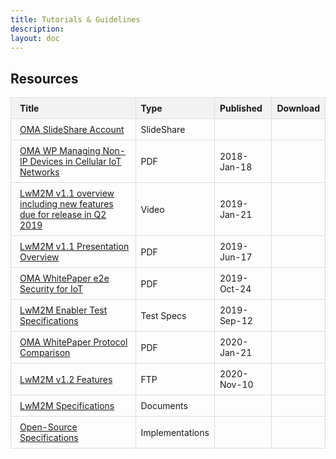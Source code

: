 ```yaml
---
title: Tutorials & Guidelines
description:
layout: doc
---
```

## Resources

<!DOCTYPE html>
<html lang="en">
<head>
<meta charset="UTF-8">
<meta name="viewport" content="width=device-width, initial-scale=1.0">
<title>Documents Table</title>
<link rel="stylesheet" href="https://cdnjs.cloudflare.com/ajax/libs/font-awesome/6.0.0-beta3/css/all.min.css">
<style>
    table {
        width: 100%;
        border-collapse: collapse;
        }
    th:first-child {
        padding-left: 1em;
    }
    td:first-child {
        padding-left: 1em;
    }
    th, td {
        border: 1px solid #ddd;
        padding: 8px;
        font-size: 14px;
        text-align: left;
    }
    th {
        background-color: #f2f2f2;
    }
</style>
</head>
<body>

<table>
    <tr>
        <th>Title</th>
        <th>Type</th>
        <th>Published</th>
        <th>Download</th>
    </tr>
    <tr>
        <td><a href="http://www.slideshare.net/OpenMobileAlliance/presentations" target="_blank">OMA SlideShare Account</a></td>
        <td>SlideShare</td>
        <td> </td>
        <td> </td>
    </tr>
    <tr>
        <td><a href="https://www.openmobilealliance.org/documents/whitepapers/LwM2M-Managing%20Non-IP%20Devices%20in%20Cellular%20IoT%20Networks.pdf">OMA WP Managing Non-IP Devices in Cellular IoT Networks</td>
        <td>PDF</td>
        <td>2018-Jan-18</td>
        <td><a href="https://www.openmobilealliance.org/documents/whitepapers/LwM2M-Managing%20Non-IP%20Devices%20in%20Cellular%20IoT%20Networks.pdf"><i class="fas fa-download"></i></a></td>
    </tr>
    <tr>
        <td><a href="https://www.youtube.com/watch?v=D7xEYnwOeHULwM2M" target="_blank ">LwM2M v1.1 overview including new features due for release in Q2 2019</td>
        <td>Video</td>
        <td>2019-Jan-21</td>
        <td><a href="https://www.youtube.com/watch?v=D7xEYnwOeHULwM2M" target="_blank "><i class="fas fa-download"></i></a></td>
    </tr>
    <tr>
        <td><a href="https://www.openmobilealliance.org/release/LightweightM2M/Lightweight_Machine_to_Machine-v1_1-OMASpecworks.pdf" target="_blank ">LwM2M v1.1 Presentation Overview</td>
        <td>PDF</td>
        <td>2019-Jun-17</td>
        <td><a href="https://www.openmobilealliance.org/release/LightweightM2M/Lightweight_Machine_to_Machine-v1_1-OMASpecworks.pdf" target="_blank "><i class="fas fa-download"></i></a></td>
    </tr>
    <tr>
        <td><a href="https://www.openmobilealliance.org/documents/whitepapers/OMA-WP-e2e_Sec_IoT-20191024-A.pdf" target="_blank ">OMA WhitePaper e2e Security for IoT</td>
        <td>PDF</td>
        <td>2019-Oct-24</td>
        <td><a href="https://www.openmobilealliance.org/documents/whitepapers/OMA-WP-e2e_Sec_IoT-20191024-A.pdf" target="_blank "><i class="fas fa-download"></i></a></td>
    </tr>
    <tr>
        <td><a href="https://www.openmobilealliance.org/release/LightweightM2M/ETS/OMA-ETS-LightweightM2M-V1_1-20190912-D.pdf" target="_blank">LwM2M Enabler Test Specifications</td>
        <td>Test Specs</td>
        <td>2019-Sep-12</td>
        <td><a href="https://www.openmobilealliance.org/release/LightweightM2M/ETS/OMA-ETS-LightweightM2M-V1_1-20190912-D.pdf" target="_blank"><i class="fas fa-download"></i></a></td>
    </tr>
    <tr>
        <td><a href="https://www.openmobilealliance.org/documents/whitepapers/OMA-WP-Protocol_Comparison-V1_0-20200121-A.pdf" target="_blank">OMA WhitePaper Protocol Comparison</td>
        <td>PDF</td>
        <td>2020-Jan-21</td>
        <td><a href="https://www.openmobilealliance.org/documents/whitepapers/OMA-WP-Protocol_Comparison-V1_0-20200121-A.pdf" target="_blank"><i class="fas fa-download"></i></a></td>
    </tr>
    <tr>
        <td><a href="https://www.openmobilealliance.org/release/LightweightM2M/V1_2-20201110-A/" target="_blank">LwM2M v1.2 Features</td>
        <td>FTP</td>
        <td>2020-Nov-10</td>
        <td></td>
    </tr>
    <tr>
        <td><a href="https://technical.openmobilealliance.org/Overviews/lightweightm2m_overview.html" target="_blank">LwM2M Specifications</td>
        <td>Documents</td>
        <td></td>
        <td></td>
    </tr>
    <tr>
        <td><a href="https://github.com/OpenMobileAlliance/OMA_LwM2M_for_Developers/wiki/LwM2M-Open-Source-CodeLwM2M Open-Source Specifications" target="_blank">Open-Source Specifications</td>
        <td>Implementations</td>
        <td></td>
        <td> </td>
    </tr>
</table>

</body>
</html>
